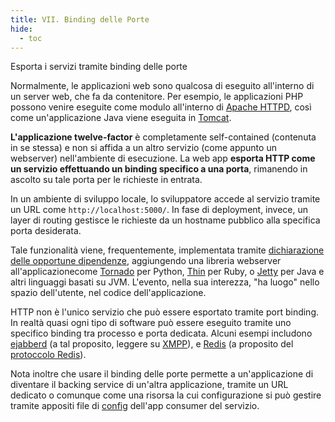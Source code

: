 ```yaml
---
title: VII. Binding delle Porte
hide:
  - toc
---
```

Esporta i servizi tramite binding delle porte

Normalmente, le applicazioni web sono qualcosa di eseguito all'interno di un server web, che fa da contenitore. Per esempio, le applicazioni PHP possono venire eseguite come modulo all'interno di [Apache HTTPD](http://httpd.apache.org/), così come un'applicazione Java viene eseguita in [Tomcat](http://tomcat.apache.org/).

**L'applicazione twelve-factor** è completamente self-contained (contenuta in se stessa) e non si affida a un altro servizio (come appunto un webserver) nell'ambiente di esecuzione. La web app **esporta HTTP come un servizio effettuando un binding specifico a una porta**, rimanendo in ascolto su tale porta per le richieste in entrata.

In un ambiente di sviluppo locale, lo sviluppatore accede al servizio tramite un URL come `http://localhost:5000/`. In fase di deployment, invece, un layer di routing gestisce le richieste da un hostname pubblico alla specifica porta desiderata.

Tale funzionalità viene, frequentemente, implementata tramite [dichiarazione delle opportune dipendenze](./dependencies.md), aggiungendo una libreria webserver all'applicazionecome [Tornado](http://www.tornadoweb.org/) per Python, [Thin](http://code.macournoyer.com/thin/) per Ruby, o [Jetty](http://www.eclipse.org/jetty/) per Java e altri linguaggi basati su JVM. L'evento, nella sua interezza, "ha luogo" nello spazio dell'utente, nel codice dell'applicazione.

HTTP non è l'unico servizio che può essere esportato tramite port binding. In realtà quasi ogni tipo di software può essere eseguito tramite uno specifico binding tra processo e porta dedicata. Alcuni esempi includono [ejabberd](http://www.ejabberd.im/) (a tal proposito, leggere su [XMPP](http://xmpp.org/)), e [Redis](http://redis.io/) (a proposito del [protoccolo Redis](http://redis.io/topics/protocol)).

Nota inoltre che usare il binding delle porte permette a un'applicazione di diventare il backing service di un'altra applicazione, tramite un URL dedicato o comunque come una risorsa la cui configurazione si può gestire tramite appositi file di [config](./config.md) dell'app consumer del servizio.
